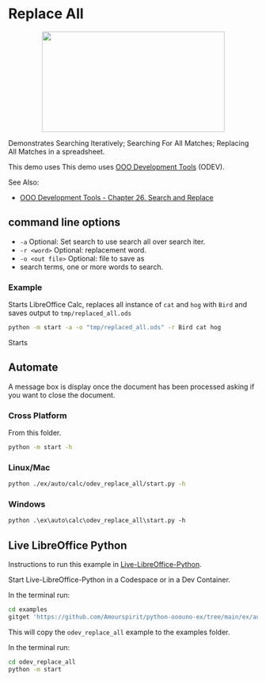 # Replace All

<p align="center">
<img src="https://user-images.githubusercontent.com/4193389/205417670-12dca447-60a7-4477-8853-c62cde6192e8.png" width="369" height="203">
</p>

Demonstrates Searching Iteratively; Searching For All Matches; Replacing All Matches in a spreadsheet.

This demo uses This demo uses [OOO Development Tools] (ODEV).

See Also:

- [OOO Development Tools - Chapter 26. Search and Replace](https://python-ooo-dev-tools.readthedocs.io/en/latest/odev/part4/chapter26.html)

## command line options

- `-a` Optional: Set search to use search all over search iter.
- `-r <word>` Optional: replacement word.
- `-o <out file>` Optional: file to save as
- search terms, one or more words to search.

### Example

Starts LibreOffice Calc, replaces all instance of `cat` and `hog` with `Bird` and saves output to `tmp/replaced_all.ods`

```sh
python -m start -a -o "tmp/replaced_all.ods" -r Bird cat hog
```

Starts

## Automate

A message box is display once the document has been processed asking if you want to close the document.

### Cross Platform

From this folder.

```sh
python -m start -h
```

### Linux/Mac

```sh
python ./ex/auto/calc/odev_replace_all/start.py -h
```

### Windows

```ps
python .\ex\auto\calc\odev_replace_all\start.py -h
```

## Live LibreOffice Python

Instructions to run this example in [Live-LibreOffice-Python](https://github.com/Amourspirit/live-libreoffice-python).

Start Live-LibreOffice-Python in a Codespace or in a Dev Container.

In the terminal run:

```bash
cd examples
gitget 'https://github.com/Amourspirit/python-ooouno-ex/tree/main/ex/auto/calc/odev_replace_all'
```

This will copy the `odev_replace_all` example to the examples folder.

In the terminal run:

```bash
cd odev_replace_all
python -m start
```

[OOO Development Tools]: https://python-ooo-dev-tools.readthedocs.io/en/latest/
